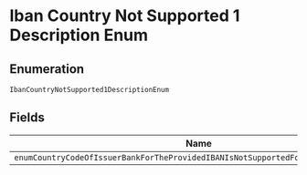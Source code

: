 
# Iban Country Not Supported 1 Description Enum

## Enumeration

`IbanCountryNotSupported1DescriptionEnum`

## Fields

| Name |
|  --- |
| `enumCountryCodeOfIssuerBankForTheProvidedIBANIsNotSupportedForSEPADebitPayments` |

